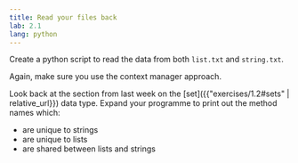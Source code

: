 ```yaml
---
title: Read your files back
lab: 2.1
lang: python
---
```


Create a python script to read the data from both `list.txt` and `string.txt`.

Again, make sure you use the context manager approach.

Look back at the section from last week on the [set]({{"exercises/1.2#sets" | relative_url}}) data type.
Expand your programme to print out the method names which:
- are unique to strings
- are unique to lists
- are shared between lists and strings
